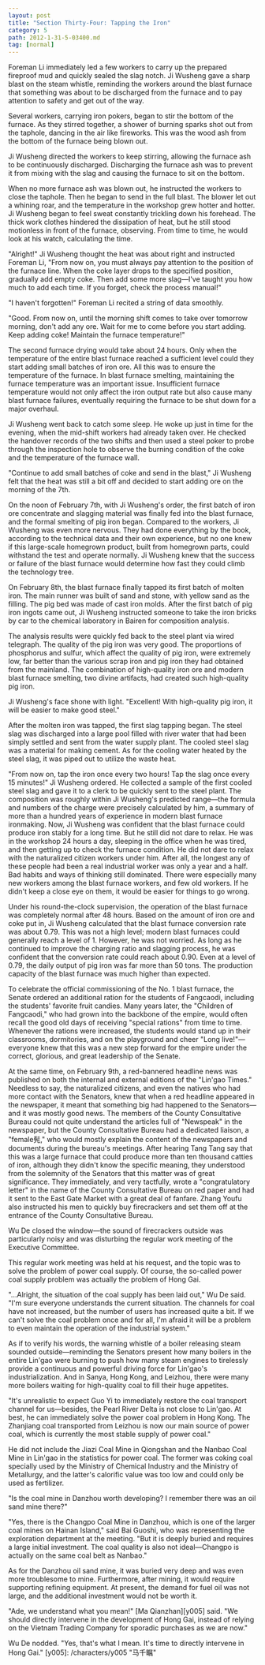 ```yaml
---
layout: post
title: "Section Thirty-Four: Tapping the Iron"
category: 5
path: 2012-1-31-5-03400.md
tag: [normal]
---
```


Foreman Li immediately led a few workers to carry up the prepared fireproof mud and quickly sealed the slag notch. Ji Wusheng gave a sharp blast on the steam whistle, reminding the workers around the blast furnace that something was about to be discharged from the furnace and to pay attention to safety and get out of the way.

Several workers, carrying iron pokers, began to stir the bottom of the furnace. As they stirred together, a shower of burning sparks shot out from the taphole, dancing in the air like fireworks. This was the wood ash from the bottom of the furnace being blown out.

Ji Wusheng directed the workers to keep stirring, allowing the furnace ash to be continuously discharged. Discharging the furnace ash was to prevent it from mixing with the slag and causing the furnace to sit on the bottom.

When no more furnace ash was blown out, he instructed the workers to close the taphole. Then he began to send in the full blast. The blower let out a whining roar, and the temperature in the workshop grew hotter and hotter. Ji Wusheng began to feel sweat constantly trickling down his forehead. The thick work clothes hindered the dissipation of heat, but he still stood motionless in front of the furnace, observing. From time to time, he would look at his watch, calculating the time.

"Alright!" Ji Wusheng thought the heat was about right and instructed Foreman Li, "From now on, you must always pay attention to the position of the furnace line. When the coke layer drops to the specified position, gradually add empty coke. Then add some more slag—I've taught you how much to add each time. If you forget, check the process manual!"

"I haven't forgotten!" Foreman Li recited a string of data smoothly.

"Good. From now on, until the morning shift comes to take over tomorrow morning, don't add any ore. Wait for me to come before you start adding. Keep adding coke! Maintain the furnace temperature!"

The second furnace drying would take about 24 hours. Only when the temperature of the entire blast furnace reached a sufficient level could they start adding small batches of iron ore. All this was to ensure the temperature of the furnace. In blast furnace smelting, maintaining the furnace temperature was an important issue. Insufficient furnace temperature would not only affect the iron output rate but also cause many blast furnace failures, eventually requiring the furnace to be shut down for a major overhaul.

Ji Wusheng went back to catch some sleep. He woke up just in time for the evening, when the mid-shift workers had already taken over. He checked the handover records of the two shifts and then used a steel poker to probe through the inspection hole to observe the burning condition of the coke and the temperature of the furnace wall.

"Continue to add small batches of coke and send in the blast," Ji Wusheng felt that the heat was still a bit off and decided to start adding ore on the morning of the 7th.

On the noon of February 7th, with Ji Wusheng's order, the first batch of iron ore concentrate and slagging material was finally fed into the blast furnace, and the formal smelting of pig iron began. Compared to the workers, Ji Wusheng was even more nervous. They had done everything by the book, according to the technical data and their own experience, but no one knew if this large-scale homegrown product, built from homegrown parts, could withstand the test and operate normally. Ji Wusheng knew that the success or failure of the blast furnace would determine how fast they could climb the technology tree.

On February 8th, the blast furnace finally tapped its first batch of molten iron. The main runner was built of sand and stone, with yellow sand as the filling. The pig bed was made of cast iron molds. After the first batch of pig iron ingots came out, Ji Wusheng instructed someone to take the iron bricks by car to the chemical laboratory in Bairen for composition analysis.

The analysis results were quickly fed back to the steel plant via wired telegraph. The quality of the pig iron was very good. The proportions of phosphorus and sulfur, which affect the quality of pig iron, were extremely low, far better than the various scrap iron and pig iron they had obtained from the mainland. The combination of high-quality iron ore and modern blast furnace smelting, two divine artifacts, had created such high-quality pig iron.

Ji Wusheng's face shone with light. "Excellent! With high-quality pig iron, it will be easier to make good steel."

After the molten iron was tapped, the first slag tapping began. The steel slag was discharged into a large pool filled with river water that had been simply settled and sent from the water supply plant. The cooled steel slag was a material for making cement. As for the cooling water heated by the steel slag, it was piped out to utilize the waste heat.

"From now on, tap the iron once every two hours! Tap the slag once every 15 minutes!" Ji Wusheng ordered. He collected a sample of the first cooled steel slag and gave it to a clerk to be quickly sent to the steel plant. The composition was roughly within Ji Wusheng's predicted range—the formula and numbers of the charge were precisely calculated by him, a summary of more than a hundred years of experience in modern blast furnace ironmaking. Now, Ji Wusheng was confident that the blast furnace could produce iron stably for a long time. But he still did not dare to relax. He was in the workshop 24 hours a day, sleeping in the office when he was tired, and then getting up to check the furnace condition. He did not dare to relax with the naturalized citizen workers under him. After all, the longest any of these people had been a real industrial worker was only a year and a half. Bad habits and ways of thinking still dominated. There were especially many new workers among the blast furnace workers, and few old workers. If he didn't keep a close eye on them, it would be easier for things to go wrong.

Under his round-the-clock supervision, the operation of the blast furnace was completely normal after 48 hours. Based on the amount of iron ore and coke put in, Ji Wusheng calculated that the blast furnace conversion rate was about 0.79. This was not a high level; modern blast furnaces could generally reach a level of 1. However, he was not worried. As long as he continued to improve the charging ratio and slagging process, he was confident that the conversion rate could reach about 0.90. Even at a level of 0.79, the daily output of pig iron was far more than 50 tons. The production capacity of the blast furnace was much higher than expected.

To celebrate the official commissioning of the No. 1 blast furnace, the Senate ordered an additional ration for the students of Fangcaodi, including the students' favorite fruit candies. Many years later, the "Children of Fangcaodi," who had grown into the backbone of the empire, would often recall the good old days of receiving "special rations" from time to time. Whenever the rations were increased, the students would stand up in their classrooms, dormitories, and on the playground and cheer "Long live!"—everyone knew that this was a new step forward for the empire under the correct, glorious, and great leadership of the Senate.

At the same time, on February 9th, a red-bannered headline news was published on both the internal and external editions of the "Lin'gao Times." Needless to say, the naturalized citizens, and even the natives who had more contact with the Senators, knew that when a red headline appeared in the newspaper, it meant that something big had happened to the Senators—and it was mostly good news. The members of the County Consultative Bureau could not quite understand the articles full of "Newspeak" in the newspaper, but the County Consultative Bureau had a dedicated liaison, a "female髡," who would mostly explain the content of the newspapers and documents during the bureau's meetings. After hearing Tang Tang say that this was a large furnace that could produce more than ten thousand catties of iron, although they didn't know the specific meaning, they understood from the solemnity of the Senators that this matter was of great significance. They immediately, and very tactfully, wrote a "congratulatory letter" in the name of the County Consultative Bureau on red paper and had it sent to the East Gate Market with a great deal of fanfare. Zhang Youfu also instructed his men to quickly buy firecrackers and set them off at the entrance of the County Consultative Bureau.

Wu De closed the window—the sound of firecrackers outside was particularly noisy and was disturbing the regular work meeting of the Executive Committee.

This regular work meeting was held at his request, and the topic was to solve the problem of power coal supply. Of course, the so-called power coal supply problem was actually the problem of Hong Gai.

"...Alright, the situation of the coal supply has been laid out," Wu De said. "I'm sure everyone understands the current situation. The channels for coal have not increased, but the number of users has increased quite a bit. If we can't solve the coal problem once and for all, I'm afraid it will be a problem to even maintain the operation of the industrial system."

As if to verify his words, the warning whistle of a boiler releasing steam sounded outside—reminding the Senators present how many boilers in the entire Lin'gao were burning to push how many steam engines to tirelessly provide a continuous and powerful driving force for Lin'gao's industrialization. And in Sanya, Hong Kong, and Leizhou, there were many more boilers waiting for high-quality coal to fill their huge appetites.

"It's unrealistic to expect Guo Yi to immediately restore the coal transport channel for us—besides, the Pearl River Delta is not close to Lin'gao. At best, he can immediately solve the power coal problem in Hong Kong. The Zhanjiang coal transported from Leizhou is now our main source of power coal, which is currently the most stable supply of power coal."

He did not include the Jiazi Coal Mine in Qiongshan and the Nanbao Coal Mine in Lin'gao in the statistics for power coal. The former was coking coal specially used by the Ministry of Chemical Industry and the Ministry of Metallurgy, and the latter's calorific value was too low and could only be used as fertilizer.

"Is the coal mine in Danzhou worth developing? I remember there was an oil sand mine there?"

"Yes, there is the Changpo Coal Mine in Danzhou, which is one of the larger coal mines on Hainan Island," said Bai Guoshi, who was representing the exploration department at the meeting. "But it is deeply buried and requires a large initial investment. The coal quality is also not ideal—Changpo is actually on the same coal belt as Nanbao."

As for the Danzhou oil sand mine, it was buried very deep and was even more troublesome to mine. Furthermore, after mining, it would require supporting refining equipment. At present, the demand for fuel oil was not large, and the additional investment would not be worth it.

"Ade, we understand what you mean!" [Ma Qianzhan][y005] said. "We should directly intervene in the development of Hong Gai, instead of relying on the Vietnam Trading Company for sporadic purchases as we are now."

Wu De nodded. "Yes, that's what I mean. It's time to directly intervene in Hong Gai."
[y005]: /characters/y005 "马千瞩"